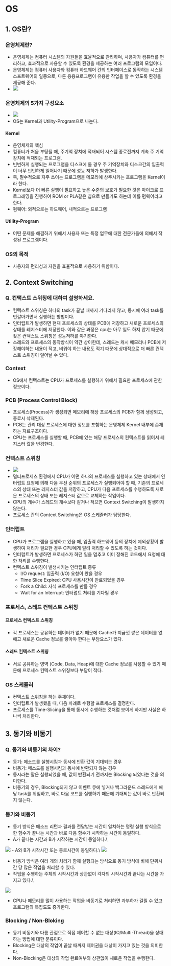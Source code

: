 # OS
## 1. OS란?
### 운영체제란?
- 운영체제는 컴퓨터 시스템의 자원들을 효율적으로 관리하며, 사용자가 컴퓨터를 편리하고, 효과적으로 사용할 수 있도록 환경을 제공하는 여러 프로그램의 모입이다.
- 운영체제는 컴퓨터 사용자와 컴퓨터 하드웨어 간의 인터페이스로 동작하는 시스템 소프트웨어의 일종으로, 다른 응용프로그램이 유용한 작업을 할 수 있도록 환경을 제공해 준다.
- <img src="./image/20220930_OS_Diagram.png">

### 운영체제의 5가지 구성요소
- <img src="./image/20220930_Components_of_OS.png">
- OS는 Kernel과 Utility-Program으로 나눈다.
#### Kernel
- 운영체제의 핵심
- 컴퓨터가 처음 부팅될 때, 주기억 장치에 적재되어 시스템 종료전까지 계속 주 기억장치에 적재되는 프로그램.
- 빈번하게 실행되는 프로그램을 디스크에 둘 경우 주 기억장치와 디스크간의 입출력이 너무 빈번하게 일어나기 때문에 성능 저하가 발생한다.
- 즉, 필수적으로 자주 쓰이는 프로그램을 메모리에 상주시키는 프로그램을 Kernel이라 한다.
- Kernel보다 더 빠른 실행이 필요하고 높은 수준의 보호가 필요한 것은 마이크로 프로그래밍을 진행하여 ROM or PLA같은 칩으로 만들기도 하는데 이를 펌웨어라고 한다.
- 펌웨어: 외적으로는 하드웨어, 내적으로는 프로그램

#### Utility-Program
- 어떤 문제를 해결하기 위해서 사용자 또는 특정 업무에 대한 전문가들에 의해서 작성된 프로그램이다.

### OS의 목적
- 사용자의 편리성과 자원을 효율적으로 사용하기 위함이다.

## 2. Context Switching
### Q. 컨택스트 스위칭에 대하여 설명하세요.
- 컨택스트 스위칭은 하나의 task가 끝날 때까지 기다리지 않고, 동시에 여러 task를 번갈아가면서 실행하는 방법이다.
- 인터럽트가 발생하면 현재 프로세스의 상태를 PCB에 저장하고 새로운 프로세스의 상태를 레지스터에 저장한다. 이와 같은 과정은 cpu는 아무 일도 하지 않기 때문에 잦은 컨택스트 스위칭은 성능저하를 야기한다.
- 스레드와 프로세스의 동작방식이 약간 상이한데, 스레드는 캐시 메모리나 PCB에 저장해야하는 내용이 적고, 비워야 하는 내용도 적기 때문에 상대적으로 더 빠른 컨택스트 스위칭이 일어날 수 있다.

### Context
- OS에서 컨택스트는 CPU가 프로세스를 실행하기 위해서 필요한 프로세스에 관한 정보이다.

### PCB (Process Control Block)
- 프로세스(Process)가 생성되면 메모리에 해당 프로세스의 PCB가 함께 생성되고, 종료시 삭제된다.
- PCB는 관리 대상 프로세스에 대한 정보를 포함하는 운영체제 Kernel 내부에 존재하는 자료구조이다.
- CPU는 프로세스를 실행할 때, PCB에 있는 해당 프로세스의 컨택스트를 읽어서 레지스터 값을 변경한다.

### 컨택스트 스위칭
- <img src="./image/20220930_Context_Switching.png">
- 멀티프로세스 환경에서 CPU가 어떤 하나의 프로세스를 실행하고 있는 상태에서 인터럽트 요청에 의해 다음 우선 순위의 프로세스가 실행되어야 할 때, 기존의 프로세스의 상태 또는 
레지스터 값을 저장하고, CPU가 다음 프로세스를 수행하도록 새로운 프로세스의 상태 또는 레지스터 값으로 교체하는 작업이다.
- CPU의 개수가 스레드의 개수보다 같거나 적으면 Context Switching이 발생하지 않는다.
- 프로세스 간의 Context Switching은 OS 스케쥴러가 담당한다.

### 인터럽트
- CPU가 프로그램을 실행하고 있을 때, 입출력 하드웨어 등의 장치에 예외상황이 발생하여 처리가 필요한 경우 CPU에게 알려 처리할 수 있도록 하는 것이다.
- 인터럽트가 발생하면 프로세스가 하던 일을 멈추고 이미 정해진 코드에서 요청에 대한 처리를 수행한다.
- 컨텍스트 스위칭이 발생시키는 인터럽트 종류
  - I/O request: 입출력 (I/O) 요청이 왔을 경우
  - Time Slice Expired: CPU 사용시간이 만료되었을 경우
  - Fork a Child: 자식 프로세스를 만들 경우
  - Wait for an Interrupt: 인터럽트 처리를 기다릴 경우

### 프로세스, 스레드 컨텍스트 스위칭
#### 프로세스 컨텍스트 스위칭
- 각 프로세스는 공유하는 데이터가 없기 때문에 Cache가 지금껏 쌓은 데이터를 없애고 새로운 Cache 정보를 쌓아야 한다는 부담요소가 있다.
#### 스레드 컨텍스트 스위칭
- 서로 공유하는 영역 (Code, Data, Heap)에 대한 Cache 정보를 사용할 수 있기 때문에 프로세스 컨텍스트 스위칭보다 부담이 적다.

### OS 스케쥴러
- 컨택스트 스위칭을 하는 주체이다.
- 인터럽트가 발생했을 때, 다음 차례로 수행할 프로세스를 결정한다.
- 프로세스를 Time-Slicing을 통해 동시에 수행하는 것처럼 보이게 하지만 사실은 하나씩 처리한다.

## 3. 동기와 비동기
### Q. 동기와 비동기의 차이?
- 동기: 메소드를 실행시킴과 동시에 반환 값이 기대되는 경우
- 비동기: 메소드를 실행시킴과 동시에 반환되지 않는 경우
- 동시라는 말은 실행되었을 때, 값이 반환되기 전까지는 Blocking 되었다는 것을 의미한다.
- 비동기의 경우, Blocking되지 않고 이벤트 큐에 넣거나 백그라운드 스레드에게 해당 task를 위임하고, 바로 다음 코드를 실행하기 때문에 기대되는 값이 바로 반환되지 않는다.

### 동기와 비동기
- 동기 방식은 메소드 리턴과 결과를 전달받는 시간이 일치하는 명령 실행 방식으로 한 함수가 끝나는 시간과 바로 다음 함수가 시작하는 시간이 동일하다.
- A가 끝나는 시간과 B가 시작하는 시간이 동일하다.\
<img src="./image/20220930_Synchronous_v1.png">
- A와 B가 시작시간 또는 종로시간이 동일하다.\
<img src="./image/20220930_Synchronous_v2.png">

- 비동기 방식은 여러 개의 처리가 함께 실행되는 방식으로 동기 방식에 비해 단위시간 당 많은 작업을 처리할 수 있다.
- 작업을 수행하는 주체의 시작시간과 상관없이 각자의 시작시간과 끝나는 시간을 가지고 있다.\
<img src="./image/20220930_Asynchronous.png">

- CPU나 메모리를 많이 사용하는 작업을 비동기로 처리하면 과부하가 걸릴 수 있고 프로그램의 복잡도도 증가한다.

### Blocking / Non-Bloking
- 동기 비동기와 다름 관점으로 직접 제어할 수 없는 대상(IO/Multi-Thread)을 상대하는 방법에 대한 분류이다.
- Blocking은 대상의 작업이 끝날 때까지 제어권을 대상이 가지고 있는 것을 의미한다.
- Non-Blocking은 대상의 작업 완료여부와 상관없이 새로운 작업을 수행한다.

